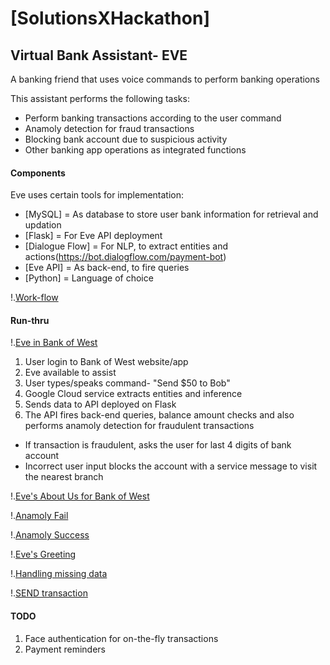 # [SolutionsXHackathon]
## Virtual Bank Assistant- EVE
A banking friend that uses voice commands to perform banking operations

This assistant performs the following tasks:

  - Perform banking transactions according to the user command
  - Anamoly detection for fraud transactions
  - Blocking bank account due to suspicious activity
  - Other banking app operations as integrated functions
  
#### Components

Eve uses certain tools for implementation:

* [MySQL] = As database to store user bank information for retrieval and updation
* [Flask] = For Eve API deployment
* [Dialogue Flow] = For NLP, to extract entities and actions(https://bot.dialogflow.com/payment-bot)
* [Eve API] = As back-end, to fire queries 
* [Python] = Language of choice

!.[Work-flow](https://imgur.com/UzgH1pB)

#### Run-thru

!.[Eve in Bank of West](https://imgur.com/kQt3DzP)

1. User login to Bank of West website/app
2. Eve available to assist
3. User types/speaks command- "Send $50 to Bob"
4. Google Cloud service extracts entities and inference
5. Sends data to API deployed on Flask
6. The API fires back-end queries, balance amount checks and also performs anamoly detection for fraudulent transactions
- If transaction is fraudulent, asks the user for last 4 digits of bank account
- Incorrect user input blocks the account with a service message to visit the nearest branch

!.[Eve's About Us for Bank of West](https://imgur.com/8VZoLuF)

!.[Anamoly Fail](https://imgur.com/cX1cuKi)

!.[Anamoly Success](https://imgur.com/eavNVwO)

!.[Eve's Greeting](https://imgur.com/qPmiG9w)

!.[Handling missing data](https://imgur.com/SC0cxkv)

!.[SEND transaction](https://imgur.com/XX1kcEr)

#### TODO
1. Face authentication for on-the-fly transactions
2. Payment reminders